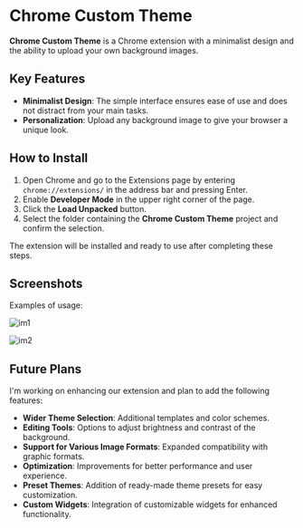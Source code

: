 # Chrome Custom Theme

**Chrome Custom Theme** is a Chrome extension with a minimalist design and the ability to upload your own background images.

## Key Features

- **Minimalist Design**: The simple interface ensures ease of use and does not distract from your main tasks.
- **Personalization**: Upload any background image to give your browser a unique look.

## How to Install

1. Open Chrome and go to the Extensions page by entering `chrome://extensions/` in the address bar and pressing Enter.
2. Enable **Developer Mode** in the upper right corner of the page.
3. Click the **Load Unpacked** button.
4. Select the folder containing the **Chrome Custom Theme** project and confirm the selection.

The extension will be installed and ready to use after completing these steps.

## Screenshots

Examples of usage:

![im1](https://github.com/user-attachments/assets/716edc43-ba77-46a8-aab7-b880f8542f57)

![im2](https://github.com/user-attachments/assets/1c09cbf2-9ecb-4a15-a96b-a9f05e4b1829)

## Future Plans

I'm working on enhancing our extension and plan to add the following features:

- **Wider Theme Selection**: Additional templates and color schemes.
- **Editing Tools**: Options to adjust brightness and contrast of the background.
- **Support for Various Image Formats**: Expanded compatibility with graphic formats.
- **Optimization**: Improvements for better performance and user experience.
- **Preset Themes**: Addition of ready-made theme presets for easy customization.
- **Custom Widgets**: Integration of customizable widgets for enhanced functionality.
